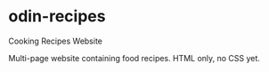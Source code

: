 # odin-recipes
Cooking Recipes Website

Multi-page website containing food recipes.
HTML only, no CSS yet. 